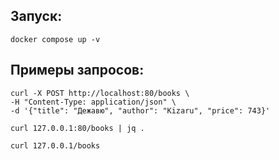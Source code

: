 <h2>Запуск:</h2>

    docker compose up -v
<h2>Примеры запросов:</h2>

    curl -X POST http://localhost:80/books \
    -H "Content-Type: application/json" \
    -d '{"title": "Дежавю", "author": "Kizaru", "price": 743}'
    
    curl 127.0.0.1:80/books | jq .
    
    curl 127.0.0.1/books
